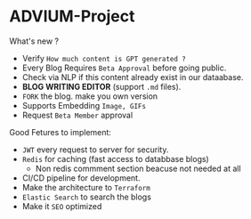 # ADVIUM-Project

What's new ? 
- Verify `How much content is GPT generated ?`
- Every Blog Requires `Beta Approval` before going public.
- Check via NLP if this content already exist in our dataabase. 
- **BLOG WRITING EDITOR** (support `.md` files).
- `FORK` the blog. make you own version
- Supports Embedding `Image, GIFs`
- Request `Beta Member` approval

Good Fetures to implement: 
- `JWT` every request to server for security. 
- `Redis` for caching (fast access to databbase blogs)
    - Non redis commment section beacuse not needed at all
- CI/CD pipeline for development.
- Make the architecture to `Terraform`
- `Elastic Search` to search the blogs 
- Make it `SEO` optimized

